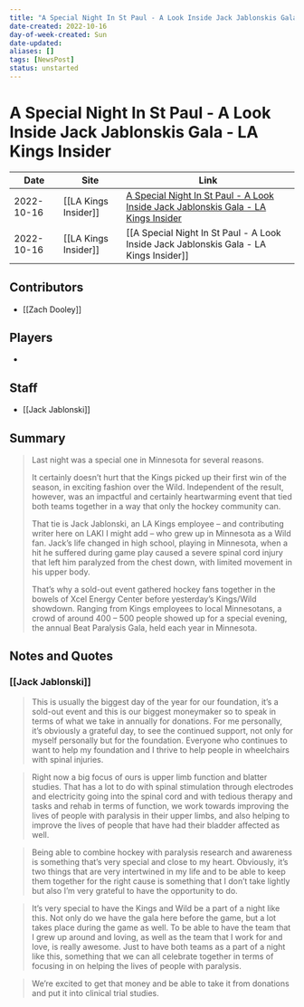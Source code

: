 ```yaml
---
title: "A Special Night In St Paul - A Look Inside Jack Jablonskis Gala - LA Kings Insider"
date-created: 2022-10-16
day-of-week-created: Sun
date-updated: 
aliases: []
tags: [NewsPost]
status: unstarted
---
```


# A Special Night In St Paul - A Look Inside Jack Jablonskis Gala - LA Kings Insider

| Date       | Site                 | Link                                                                                                                                                                                       |
| ---------- | -------------------- | ------------------------------------------------------------------------------------------------------------------------------------------------------------------------------------------ |
| 2022-10-16 | [[LA Kings Insider]] | [A Special Night In St Paul - A Look Inside Jack Jablonskis Gala - LA Kings Insider](https://lakingsinsider.com/2022/10/16/a-special-night-in-st-paul-a-look-inside-jack-jablonskis-gala/) |
| 2022-10-16 | [[LA Kings Insider]] | [[A Special Night In St Paul - A Look Inside Jack Jablonskis Gala - LA Kings Insider]]                                                                                                     |

## Contributors
- [[Zach Dooley]]


## Players
- 


## Staff
- [[Jack Jablonski]]


## Summary
> Last night was a special one in Minnesota for several reasons.
>
> It certainly doesn’t hurt that the Kings picked up their first win of the season, in exciting fashion over the Wild. Independent of the result, however, was an impactful and certainly heartwarming event that tied both teams together in a way that only the hockey community can.
>
> That tie is Jack Jablonski, an LA Kings employee – and contributing writer here on LAKI I might add – who grew up in Minnesota as a Wild fan. Jack’s life changed in high school, playing in Minnesota, when a hit he suffered during game play caused a severe spinal cord injury that left him paralyzed from the chest down, with limited movement in his upper body.
> 
> That’s why a sold-out event gathered hockey fans together in the bowels of Xcel Energy Center before yesterday’s Kings/Wild showdown. Ranging from Kings employees to local Minnesotans, a crowd of around 400 – 500 people showed up for a special evening, the annual Beat Paralysis Gala, held each year in Minnesota.


## Notes and Quotes
### [[Jack Jablonski]]
> This is usually the biggest day of the year for our foundation, it’s a sold-out event and this is our biggest moneymaker so to speak in terms of what we take in annually for donations. For me personally, it’s obviously a grateful day, to see the continued support, not only for myself personally but for the foundation. Everyone who continues to want to help my foundation and I thrive to help people in wheelchairs with spinal injuries. 

> Right now a big focus of ours is upper limb function and blatter studies. That has a lot to do with spinal stimulation through electrodes and electricity going into the spinal cord and with tedious therapy and tasks and rehab in terms of function, we work towards improving the lives of people with paralysis in their upper limbs, and also helping to improve the lives of people that have had their bladder affected as well.

> Being able to combine hockey with paralysis research and awareness is something that’s very special and close to my heart. Obviously, it’s two things that are very intertwined in my life and to be able to keep them together for the right cause is something that I don’t take lightly but also I’m very grateful to have the opportunity to do.

> It’s very special to have the Kings and Wild be a part of a night like this. Not only do we have the gala here before the game, but a lot takes place during the game as well. To be able to have the team that I grew up around and loving, as well as the team that I work for and love, is really awesome. Just to have both teams as a part of a night like this, something that we can all celebrate together in terms of focusing in on helping the lives of people with paralysis.

> We’re excited to get that money and be able to take it from donations and put it into clinical trial studies.

